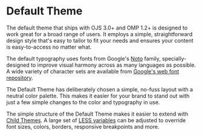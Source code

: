# Default Theme

The default theme that ships with OJS 3.0+ and OMP 1.2+ is designed to work great for a broad range of users. It employs a simple, straightforward design style that's easy to tailor to fit your needs and ensures your content is easy-to-access no matter what.

The default typography uses fonts from Google's [Noto](https://www.google.com/get/noto/) family, specially-designed to improve visual harmony across as many languages as possible. A wide variety of character sets are available from [Google's web font repository](https://fonts.google.com/specimen/Noto+Sans?selection.family=Noto+Sans).

The Default Theme has deliberately chosen a simple, no-fuss layout with a neutral color palette. This makes it easier for your brand to stand out with just a few simple changes to the color and typography in use.

The simple structure of the Default Theme makes it easier to extend with [Child Themes](child-themes.md). A large set of [LESS variables](https://github.com/pkp/ojs/blob/master/plugins/themes/default/styles/variables.less) can be adjusted to override font sizes, colors, borders, responsive breakpoints and more.
